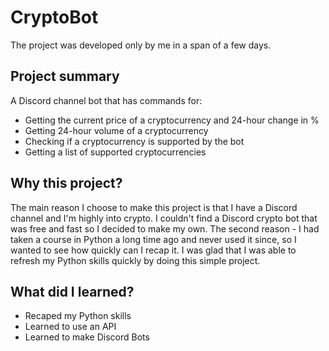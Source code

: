 # CryptoBot
The project was developed only by me in a span of a few days.
## Project summary
A Discord channel bot that has commands for:
* Getting the current price of a cryptocurrency and 24-hour change in %
* Getting 24-hour volume of a cryptocurrency
* Checking if a cryptocurrency is supported by the bot
* Getting a list of supported cryptocurrencies

## Why this project?
The main reason I choose to make this project is that I have a Discord channel and I'm highly into crypto. I couldn't find a Discord crypto bot that was free and fast so I decided to make my own.
The second reason - I had taken a course in Python a long time ago and never used it since, so I wanted to see how quickly can I recap it. I was glad that I was able to refresh my Python skills quickly by doing this simple project.

## What did I learned?
* Recaped my Python skills
* Learned to use an API
* Learned to make Discord Bots
